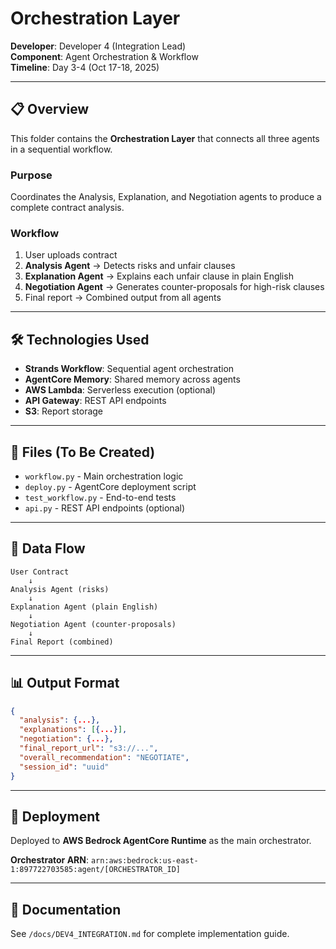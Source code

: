 # Orchestration Layer

**Developer**: Developer 4 (Integration Lead)  
**Component**: Agent Orchestration & Workflow  
**Timeline**: Day 3-4 (Oct 17-18, 2025)

---

## 📋 Overview

This folder contains the **Orchestration Layer** that connects all three agents in a sequential workflow.

### Purpose
Coordinates the Analysis, Explanation, and Negotiation agents to produce a complete contract analysis.

### Workflow
1. User uploads contract
2. **Analysis Agent** → Detects risks and unfair clauses
3. **Explanation Agent** → Explains each unfair clause in plain English
4. **Negotiation Agent** → Generates counter-proposals for high-risk clauses
5. Final report → Combined output from all agents

---

## 🛠️ Technologies Used

- **Strands Workflow**: Sequential agent orchestration
- **AgentCore Memory**: Shared memory across agents
- **AWS Lambda**: Serverless execution (optional)
- **API Gateway**: REST API endpoints
- **S3**: Report storage

---

## 📁 Files (To Be Created)

- `workflow.py` - Main orchestration logic
- `deploy.py` - AgentCore deployment script
- `test_workflow.py` - End-to-end tests
- `api.py` - REST API endpoints (optional)

---

## 🔄 Data Flow

```
User Contract
    ↓
Analysis Agent (risks)
    ↓
Explanation Agent (plain English)
    ↓
Negotiation Agent (counter-proposals)
    ↓
Final Report (combined)
```

---

## 📊 Output Format

```json
{
  "analysis": {...},
  "explanations": [{...}],
  "negotiation": {...},
  "final_report_url": "s3://...",
  "overall_recommendation": "NEGOTIATE",
  "session_id": "uuid"
}
```

---

## 🚀 Deployment

Deployed to **AWS Bedrock AgentCore Runtime** as the main orchestrator.

**Orchestrator ARN**: `arn:aws:bedrock:us-east-1:897722703585:agent/[ORCHESTRATOR_ID]`

---

## 📖 Documentation

See `/docs/DEV4_INTEGRATION.md` for complete implementation guide.
